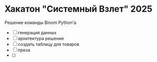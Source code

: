 # Хакатон "Cистемный Взлет" 2025

Решение команды Binom Python'a

- [ ] генерация данных
- [ ] архитектура решения
- [ ] создать таблицу для товаров
- [ ] преза
- [ ] 
